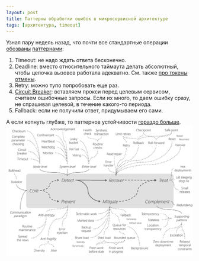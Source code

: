 ```yaml
---
layout: post
title: Паттерны обработки ошибок в микросервисной архитектуре
tags: [архитектура, timeout]
---
```

Узнал пару недель назад, что почти все стандартные операции [обозваны](https://blog.codecentric.de/en/2019/06/resilience-design-patterns-retry-fallback-timeout-circuit-breaker/) [паттернами](https://medium.com/aspnetrun/microservices-resilience-and-fault-tolerance-with-applying-retry-and-circuit-breaker-patterns-c32e518db990):
1. Timeout: не надо ждать ответа бесконечно.
2. Deadline: вместо относительного таймаута делать абсолютный, чтобы цепочка вызовов работала адекватно. См. также [про токены отмены](/2020/11/17/timeout-handling.html).
3. Retry: можно тупо попробовать еще раз.
4. [Circuit Breaker](https://martinfowler.com/bliki/CircuitBreaker.html): вставляем прокси перед целевым сервисом, считаем ошибочные запросы. Если их много, то даем ошибку сразу, не спрашивая целевой, в течение какого-то периода.
5. Fallback: если не получили ответ, придумываем его сами.

А если копнуть глубже, то паттернов устойчивости [гораздо больше](https://www.slideshare.net/ufried/patterns-of-resilience).
![](/assets/images/resilience_patterns.png)

